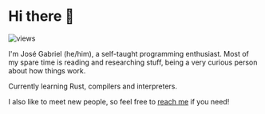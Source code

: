 # Hi there 👋
![views]

I'm José Gabriel (he/him), a self-taught programming enthusiast. Most of my spare time is reading and researching stuff, being a very curious person about how things work.

Currently learning Rust, compilers and interpreters.

I also like to meet new people, so feel free to [reach me](https://www.linkedin.com/in/jos%C3%A9-gabriel-43a385214/) if you need!

[views]: https://komarev.com/ghpvc/?username=zkingboos
